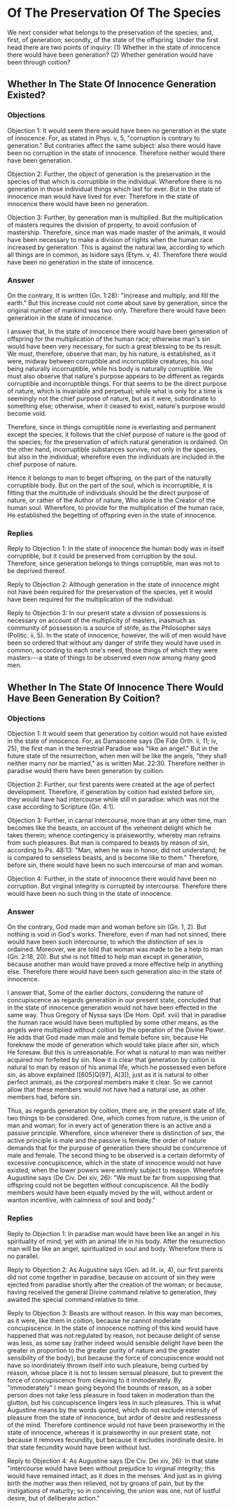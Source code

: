 # Of The Preservation Of The Species

We next consider what belongs to the preservation of the species; and, first, of generation; secondly, of the state of the offspring. Under the first head there are two points of inquiry:
(1) Whether in the state of innocence there would have been generation?
(2) Whether generation would have been through coition?
## Whether In The State Of Innocence Generation Existed?

### Objections

Objection 1: It would seem there would have been no generation in the state of innocence. For, as stated in Phys. v, 5, "corruption is contrary to generation." But contraries affect the same subject: also there would have been no corruption in the state of innocence. Therefore neither would there have been generation.

Objection 2: Further, the object of generation is the preservation in the species of that which is corruptible in the individual. Wherefore there is no generation in those individual things which last for ever. But in the state of innocence man would have lived for ever. Therefore in the state of innocence there would have been no generation.

Objection 3: Further, by generation man is multiplied. But the multiplication of masters requires the division of property, to avoid confusion of mastership. Therefore, since man was made master of the animals, it would have been necessary to make a division of rights when the human race increased by generation. This is against the natural law, according to which all things are in common, as Isidore says (Etym. v, 4). Therefore there would have been no generation in the state of innocence.

### Answer

On the contrary, It is written (Gn. 1:28): "Increase and multiply, and fill the earth." But this increase could not come about save by generation, since the original number of mankind was two only. Therefore there would have been generation in the state of innocence.

I answer that, In the state of innocence there would have been generation of offspring for the multiplication of the human race; otherwise man's sin would have been very necessary, for such a great blessing to be its result. We must, therefore, observe that man, by his nature, is established, as it were, midway between corruptible and incorruptible creatures, his soul being naturally incorruptible, while his body is naturally corruptible. We must also observe that nature's purpose appears to be different as regards corruptible and incorruptible things. For that seems to be the direct purpose of nature, which is invariable and perpetual; while what is only for a time is seemingly not the chief purpose of nature, but as it were, subordinate to something else; otherwise, when it ceased to exist, nature's purpose would become void.

Therefore, since in things corruptible none is everlasting and permanent except the species, it follows that the chief purpose of nature is the good of the species; for the preservation of which natural generation is ordained. On the other hand, incorruptible substances survive, not only in the species, but also in the individual; wherefore even the individuals are included in the chief purpose of nature.

Hence it belongs to man to beget offspring, on the part of the naturally corruptible body. But on the part of the soul, which is incorruptible, it is fitting that the multitude of individuals should be the direct purpose of nature, or rather of the Author of nature, Who alone is the Creator of the human soul. Wherefore, to provide for the multiplication of the human race, He established the begetting of offspring even in the state of innocence.

### Replies

Reply to Objection 1: In the state of innocence the human body was in itself corruptible, but it could be preserved from corruption by the soul. Therefore, since generation belongs to things corruptible, man was not to be deprived thereof.

Reply to Objection 2: Although generation in the state of innocence might not have been required for the preservation of the species, yet it would have been required for the multiplication of the individual.

Reply to Objection 3: In our present state a division of possessions is necessary on account of the multiplicity of masters, inasmuch as community of possession is a source of strife, as the Philosopher says (Politic. ii, 5). In the state of innocence, however, the will of men would have been so ordered that without any danger of strife they would have used in common, according to each one's need, those things of which they were masters---a state of things to be observed even now among many good men.
## Whether In The State Of Innocence There Would Have Been Generation By Coition?

### Objections

Objection 1: It would seem that generation by coition would not have existed in the state of innocence. For, as Damascene says (De Fide Orth. ii, 11; iv, 25), the first man in the terrestrial Paradise was "like an angel." But in the future state of the resurrection, when men will be like the angels, "they shall neither marry nor be married," as is written Mat. 22:30. Therefore neither in paradise would there have been generation by coition.

Objection 2: Further, our first parents were created at the age of perfect development. Therefore, if generation by coition had existed before sin, they would have had intercourse while still in paradise: which was not the case according to Scripture (Gn. 4:1).

Objection 3: Further, in carnal intercourse, more than at any other time, man becomes like the beasts, on account of the vehement delight which he takes therein; whence contingency is praiseworthy, whereby man refrains from such pleasures. But man is compared to beasts by reason of sin, according to Ps. 48:13: "Man, when he was in honor, did not understand; he is compared to senseless beasts, and is become like to them." Therefore, before sin, there would have been no such intercourse of man and woman.

Objection 4: Further, in the state of innocence there would have been no corruption. But virginal integrity is corrupted by intercourse. Therefore there would have been no such thing in the state of innocence.

### Answer

On the contrary, God made man and woman before sin (Gn. 1, 2). But nothing is void in God's works. Therefore, even if man had not sinned, there would have been such intercourse, to which the distinction of sex is ordained. Moreover, we are told that woman was made to be a help to man (Gn. 2:18, 20). But she is not fitted to help man except in generation, because another man would have proved a more effective help in anything else. Therefore there would have been such generation also in the state of innocence.

I answer that, Some of the earlier doctors, considering the nature of concupiscence as regards generation in our present state, concluded that in the state of innocence generation would not have been effected in the same way. Thus Gregory of Nyssa says (De Hom. Opif. xvii) that in paradise the human race would have been multiplied by some other means, as the angels were multiplied without coition by the operation of the Divine Power. He adds that God made man male and female before sin, because He foreknew the mode of generation which would take place after sin, which He foresaw. But this is unreasonable. For what is natural to man was neither acquired nor forfeited by sin. Now it is clear that generation by coition is natural to man by reason of his animal life, which he possessed even before sin, as above explained ([805]Q[97], A[3]), just as it is natural to other perfect animals, as the corporeal members make it clear. So we cannot allow that these members would not have had a natural use, as other members had, before sin.

Thus, as regards generation by coition, there are, in the present state of life, two things to be considered. One, which comes from nature, is the union of man and woman; for in every act of generation there is an active and a passive principle. Wherefore, since wherever there is distinction of sex, the active principle is male and the passive is female; the order of nature demands that for the purpose of generation there should be concurrence of male and female. The second thing to be observed is a certain deformity of excessive concupiscence, which in the state of innocence would not have existed, when the lower powers were entirely subject to reason. Wherefore Augustine says (De Civ. Dei xiv, 26): "We must be far from supposing that offspring could not be begotten without concupiscence. All the bodily members would have been equally moved by the will, without ardent or wanton incentive, with calmness of soul and body."

### Replies

Reply to Objection 1: In paradise man would have been like an angel in his spirituality of mind, yet with an animal life in his body. After the resurrection man will be like an angel, spiritualized in soul and body. Wherefore there is no parallel.

Reply to Objection 2: As Augustine says (Gen. ad lit. ix, 4), our first parents did not come together in paradise, because on account of sin they were ejected from paradise shortly after the creation of the woman; or because, having received the general Divine command relative to generation, they awaited the special command relative to time.

Reply to Objection 3: Beasts are without reason. In this way man becomes, as it were, like them in coition, because he cannot moderate concupiscence. In the state of innocence nothing of this kind would have happened that was not regulated by reason, not because delight of sense was less, as some say (rather indeed would sensible delight have been the greater in proportion to the greater purity of nature and the greater sensibility of the body), but because the force of concupiscence would not have so inordinately thrown itself into such pleasure, being curbed by reason, whose place it is not to lessen sensual pleasure, but to prevent the force of concupiscence from cleaving to it immoderately. By "immoderately" I mean going beyond the bounds of reason, as a sober person does not take less pleasure in food taken in moderation than the glutton, but his concupiscence lingers less in such pleasures. This is what Augustine means by the words quoted, which do not exclude intensity of pleasure from the state of innocence, but ardor of desire and restlessness of the mind. Therefore continence would not have been praiseworthy in the state of innocence, whereas it is praiseworthy in our present state, not because it removes fecundity, but because it excludes inordinate desire. In that state fecundity would have been without lust.

Reply to Objection 4: As Augustine says (De Civ. Dei xiv, 26): In that state "intercourse would have been without prejudice to virginal integrity; this would have remained intact, as it does in the menses. And just as in giving birth the mother was then relieved, not by groans of pain, but by the instigations of maturity; so in conceiving, the union was one, not of lustful desire, but of deliberate action."
